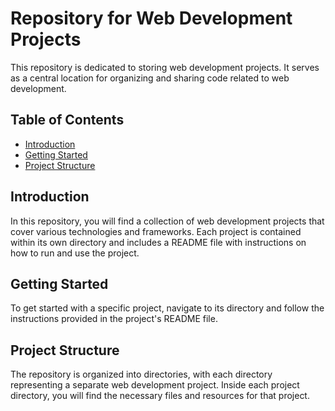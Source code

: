 # Repository for Web Development Projects

This repository is dedicated to storing web development projects. It serves as a central location for organizing and sharing code related to web development.

## Table of Contents

- [Introduction](#introduction)
- [Getting Started](#getting-started)
- [Project Structure](#project-structure)

## Introduction

In this repository, you will find a collection of web development projects that cover various technologies and frameworks. Each project is contained within its own directory and includes a README file with instructions on how to run and use the project.

## Getting Started

To get started with a specific project, navigate to its directory and follow the instructions provided in the project's README file.

## Project Structure

The repository is organized into directories, with each directory representing a separate web development project. Inside each project directory, you will find the necessary files and resources for that project.
